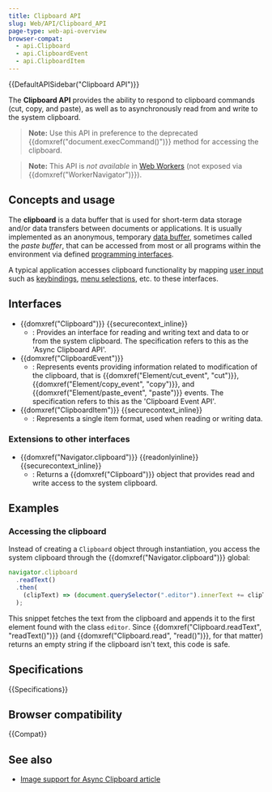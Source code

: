 ```yaml
---
title: Clipboard API
slug: Web/API/Clipboard_API
page-type: web-api-overview
browser-compat:
  - api.Clipboard
  - api.ClipboardEvent
  - api.ClipboardItem
---
```


{{DefaultAPISidebar("Clipboard API")}}

The **Clipboard API** provides the ability to respond to clipboard commands (cut, copy, and paste), as well as to asynchronously read from and write to the system clipboard.

> **Note:** Use this API in preference to the deprecated {{domxref("document.execCommand()")}} method for accessing the clipboard.

> **Note:** This API is _not available_ in [Web Workers](/en-US/docs/Web/API/Web_Workers_API) (not exposed via {{domxref("WorkerNavigator")}}).

## Concepts and usage

The **clipboard** is a data buffer that is used for short-term data storage and/or data transfers between documents or applications.
It is usually implemented as an anonymous, temporary [data buffer](https://en.wikipedia.org/wiki/Data_buffer), sometimes called the _paste buffer_, that can be accessed from most or all programs within the environment via defined [programming interfaces](https://en.wikipedia.org/wiki/Application_programming_interface).

A typical application accesses clipboard functionality by mapping [user input](https://en.wikipedia.org/wiki/User_input) such as [keybindings](https://en.wikipedia.org/wiki/Keybinding), [menu selections](<https://en.wikipedia.org/wiki/Menu_(computing)>), etc. to these interfaces.

## Interfaces

- {{domxref("Clipboard")}} {{securecontext_inline}}
  - : Provides an interface for reading and writing text and data to or from the system clipboard.
    The specification refers to this as the 'Async Clipboard API'.
- {{domxref("ClipboardEvent")}}
  - : Represents events providing information related to modification of the clipboard, that is {{domxref("Element/cut_event", "cut")}}, {{domxref("Element/copy_event", "copy")}}, and {{domxref("Element/paste_event", "paste")}} events.
    The specification refers to this as the 'Clipboard Event API'.
- {{domxref("ClipboardItem")}} {{securecontext_inline}}
  - : Represents a single item format, used when reading or writing data.

### Extensions to other interfaces

- {{domxref("Navigator.clipboard")}} {{readonlyinline}} {{securecontext_inline}}
  - : Returns a {{domxref("Clipboard")}} object that provides read and write access to the system clipboard.

## Examples

### Accessing the clipboard

Instead of creating a `Clipboard` object through instantiation, you access the system clipboard through the {{domxref("Navigator.clipboard")}} global:

```js
navigator.clipboard
  .readText()
  .then(
    (clipText) => (document.querySelector(".editor").innerText += clipText),
  );
```

This snippet fetches the text from the clipboard and appends it to the first element found with the class `editor`.
Since {{domxref("Clipboard.readText", "readText()")}} (and {{domxref("Clipboard.read", "read()")}}, for that matter) returns an empty string if the clipboard isn't text, this code is safe.

## Specifications

{{Specifications}}

## Browser compatibility

{{Compat}}

## See also

- [Image support for Async Clipboard article](https://web.dev/articles/async-clipboard)
